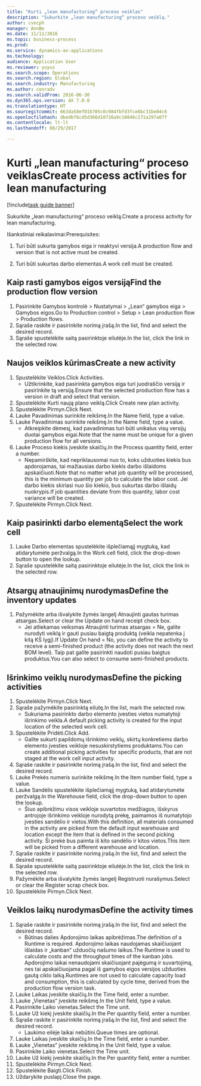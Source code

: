 ```yaml
--- 
title: "Kurti „lean manufacturing“ proceso veiklas"
description: "Sukurkite „lean manufacturing“ proceso veiklą."
author: cvocph
manager: AnnBe
ms.date: 11/11/2016
ms.topic: business-process
ms.prod: 
ms.service: dynamics-ax-applications
ms.technology: 
audience: Application User
ms.reviewer: yuyus
ms.search.scope: Operations
ms.search.region: Global
ms.search.industry: Manufacturing
ms.author: conradv
ms.search.validFrom: 2016-06-30
ms.dyn365.ops.version: AX 7.0.0
ms.translationtype: HT
ms.sourcegitcommit: 663da58ef01b705c0c984fbfd3fce8bc31be04c6
ms.openlocfilehash: dbedbf6cd5d366d10726a9c10846c171a297a07f
ms.contentlocale: lt-lt
ms.lasthandoff: 08/29/2017

---
```

# <a name="create-process-activities-for-lean-manufacturing"></a><span data-ttu-id="2b586-103">Kurti „lean manufacturing“ proceso veiklas</span><span class="sxs-lookup"><span data-stu-id="2b586-103">Create process activities for lean manufacturing</span></span>

[!include[task guide banner](../../includes/task-guide-banner.md)]

<span data-ttu-id="2b586-104">Sukurkite „lean manufacturing“ proceso veiklą.</span><span class="sxs-lookup"><span data-stu-id="2b586-104">Create a process activity for lean manufacturing.</span></span> 

<span data-ttu-id="2b586-105">Išankstiniai reikalavimai:</span><span class="sxs-lookup"><span data-stu-id="2b586-105">Prerequisites:</span></span> 

1. <span data-ttu-id="2b586-106">Turi būti sukurta gamybos eiga ir neaktyvi versija.</span><span class="sxs-lookup"><span data-stu-id="2b586-106">A production flow and version that is not active must be created.</span></span>

2. <span data-ttu-id="2b586-107">Turi būti sukurtas darbo elementas.</span><span class="sxs-lookup"><span data-stu-id="2b586-107">A work cell must be created.</span></span>


## <a name="find-the-production-flow-version"></a><span data-ttu-id="2b586-108">Kaip rasti gamybos eigos versiją</span><span class="sxs-lookup"><span data-stu-id="2b586-108">Find the production flow version</span></span>
1. <span data-ttu-id="2b586-109">Pasirinkite Gamybos kontrolė > Nustatymai > „Lean“ gamybos eiga > Gamybos eigos.</span><span class="sxs-lookup"><span data-stu-id="2b586-109">Go to Production control > Setup > Lean production flow > Production flows.</span></span>
2. <span data-ttu-id="2b586-110">Sąraše raskite ir pasirinkite norimą įrašą.</span><span class="sxs-lookup"><span data-stu-id="2b586-110">In the list, find and select the desired record.</span></span>
3. <span data-ttu-id="2b586-111">Sąraše spustelėkite saitą pasirinktoje eilutėje.</span><span class="sxs-lookup"><span data-stu-id="2b586-111">In the list, click the link in the selected row.</span></span>

## <a name="create-a-new-activity"></a><span data-ttu-id="2b586-112">Naujos veiklos kūrimas</span><span class="sxs-lookup"><span data-stu-id="2b586-112">Create a new activity</span></span>
1. <span data-ttu-id="2b586-113">Spustelėkite Veiklos.</span><span class="sxs-lookup"><span data-stu-id="2b586-113">Click Activities.</span></span>
    * <span data-ttu-id="2b586-114">Užtikrinkite, kad pasirinkta gamybos eiga turi juodraščio versiją ir pasirinkite tą versiją.</span><span class="sxs-lookup"><span data-stu-id="2b586-114">Ensure that the selected production flow has a version in draft and select that version.</span></span>  
2. <span data-ttu-id="2b586-115">Spustelėkite Kurti naują plano veiklą.</span><span class="sxs-lookup"><span data-stu-id="2b586-115">Click Create new plan activity.</span></span>
3. <span data-ttu-id="2b586-116">Spustelėkite Pirmyn.</span><span class="sxs-lookup"><span data-stu-id="2b586-116">Click Next.</span></span>
4. <span data-ttu-id="2b586-117">Lauke Pavadinimas surinkite reikšmę.</span><span class="sxs-lookup"><span data-stu-id="2b586-117">In the Name field, type a value.</span></span>
5. <span data-ttu-id="2b586-118">Lauke Pavadinimas surinkite reikšmę.</span><span class="sxs-lookup"><span data-stu-id="2b586-118">In the Name field, type a value.</span></span>
    * <span data-ttu-id="2b586-119">Atkreipkite dėmesį, kad pavadinimas turi būti unikalus visų versijų duotai gamybos eigai.</span><span class="sxs-lookup"><span data-stu-id="2b586-119">Note that the name must be unique for a given production flow for all versions.</span></span>  
6. <span data-ttu-id="2b586-120">Lauke Proceso kiekis įveskite skaičių.</span><span class="sxs-lookup"><span data-stu-id="2b586-120">In the Process quantity field, enter a number.</span></span>
    * <span data-ttu-id="2b586-121">Nepamirškite, kad nepriklausomai nuo to, koks užduoties kiekis bus apdorojamas, tai mažiausias darbo kiekis darbo išlaidoms apskaičiuoti.</span><span class="sxs-lookup"><span data-stu-id="2b586-121">Note that no matter what job quantity will be processed, this is the minimum quantity per job to calculate the labor cost.</span></span> <span data-ttu-id="2b586-122">Jei darbo kiekis skiriasi nuo šio kiekio, bus sukurtas darbo išlaidų nuokrypis.</span><span class="sxs-lookup"><span data-stu-id="2b586-122">If job quantities deviate from this quantity, labor cost variance will be created.</span></span>  
7. <span data-ttu-id="2b586-123">Spustelėkite Pirmyn.</span><span class="sxs-lookup"><span data-stu-id="2b586-123">Click Next.</span></span>

## <a name="select-the-work-cell"></a><span data-ttu-id="2b586-124">Kaip pasirinkti darbo elementą</span><span class="sxs-lookup"><span data-stu-id="2b586-124">Select the work cell</span></span>
1. <span data-ttu-id="2b586-125">Lauke Darbo elementas spustelėkite išplečiamąjį mygtuką, kad atidarytumėte peržvalgą.</span><span class="sxs-lookup"><span data-stu-id="2b586-125">In the Work cell field, click the drop-down button to open the lookup.</span></span>
2. <span data-ttu-id="2b586-126">Sąraše spustelėkite saitą pasirinktoje eilutėje.</span><span class="sxs-lookup"><span data-stu-id="2b586-126">In the list, click the link in the selected row.</span></span>

## <a name="define-the-inventory-updates"></a><span data-ttu-id="2b586-127">Atsargų atnaujinimų nurodymas</span><span class="sxs-lookup"><span data-stu-id="2b586-127">Define the inventory updates</span></span>
1. <span data-ttu-id="2b586-128">Pažymėkite arba išvalykite žymės langelį Atnaujinti gautas turimas atsargas.</span><span class="sxs-lookup"><span data-stu-id="2b586-128">Select or clear the Update on hand receipt check box.</span></span>
    * <span data-ttu-id="2b586-129">Jei atliekamas veiksmas Atnaujinti turimas atsargas = Ne, galite nurodyti veiklą ir gauti pusiau baigtą produktą (veikla nepatenka į kitą KS lygį).</span><span class="sxs-lookup"><span data-stu-id="2b586-129">If Update On hand = No, you can define the activity to receive a semi-finished product (the activity does not reach the next BOM level).</span></span>    <span data-ttu-id="2b586-130">Taip pat galite pasirinkti naudoti pusiau baigtus produktus.</span><span class="sxs-lookup"><span data-stu-id="2b586-130">You can also select to consume semi-finished products.</span></span>  

## <a name="define-the-picking-activities"></a><span data-ttu-id="2b586-131">Išrinkimo veiklų nurodymas</span><span class="sxs-lookup"><span data-stu-id="2b586-131">Define the picking activities</span></span>
1. <span data-ttu-id="2b586-132">Spustelėkite Pirmyn.</span><span class="sxs-lookup"><span data-stu-id="2b586-132">Click Next.</span></span>
2. <span data-ttu-id="2b586-133">Sąraše pažymėkite pasirinktą eilutę.</span><span class="sxs-lookup"><span data-stu-id="2b586-133">In the list, mark the selected row.</span></span>
    * <span data-ttu-id="2b586-134">Sukuriama pasirinkto darbo elemento įvesties vietos numatytoji išrinkimo veikla.</span><span class="sxs-lookup"><span data-stu-id="2b586-134">A default picking activity is created for the input location of the selected work cell.</span></span>  
3. <span data-ttu-id="2b586-135">Spustelėkite Pridėti.</span><span class="sxs-lookup"><span data-stu-id="2b586-135">Click Add.</span></span>
    * <span data-ttu-id="2b586-136">Galite sukurti papildomų išrinkimo veiklų, skirtų konkretiems darbo elemento įvesties veikloje nesuskirstytiems produktams.</span><span class="sxs-lookup"><span data-stu-id="2b586-136">You can create additional picking activities for specific products, that are not staged at the work cell input activity.</span></span>  
4. <span data-ttu-id="2b586-137">Sąraše raskite ir pasirinkite norimą įrašą.</span><span class="sxs-lookup"><span data-stu-id="2b586-137">In the list, find and select the desired record.</span></span>
5. <span data-ttu-id="2b586-138">Lauke Prekės numeris surinkite reikšmę.</span><span class="sxs-lookup"><span data-stu-id="2b586-138">In the Item number field, type a value.</span></span>
6. <span data-ttu-id="2b586-139">Lauke Sandėlis spustelėkite išplečiamąjį mygtuką, kad atidarytumėte peržvalgą.</span><span class="sxs-lookup"><span data-stu-id="2b586-139">In the Warehouse field, click the drop-down button to open the lookup.</span></span>
    * <span data-ttu-id="2b586-140">Šiuo apibrėžimu visos veikloje suvartotos medžiagos, išskyrus antrojoje išrinkimo veikloje nurodytą prekę, paimamos iš numatytojo įvesties sandėlio ir vietos.</span><span class="sxs-lookup"><span data-stu-id="2b586-140">With this definition, all materials consumed in the activity are picked from the default input warehouse and location except the item that is defined in the second picking activity.</span></span> <span data-ttu-id="2b586-141">Ši prekė bus paimta iš kito sandėlio ir kitos vietos.</span><span class="sxs-lookup"><span data-stu-id="2b586-141">This item will be picked from a different warehouse and location.</span></span>  
7. <span data-ttu-id="2b586-142">Sąraše raskite ir pasirinkite norimą įrašą.</span><span class="sxs-lookup"><span data-stu-id="2b586-142">In the list, find and select the desired record.</span></span>
8. <span data-ttu-id="2b586-143">Sąraše spustelėkite saitą pasirinktoje eilutėje.</span><span class="sxs-lookup"><span data-stu-id="2b586-143">In the list, click the link in the selected row.</span></span>
9. <span data-ttu-id="2b586-144">Pažymėkite arba išvalykite žymės langelį Registruoti nurašymus.</span><span class="sxs-lookup"><span data-stu-id="2b586-144">Select or clear the Register scrap check box.</span></span>
10. <span data-ttu-id="2b586-145">Spustelėkite Pirmyn.</span><span class="sxs-lookup"><span data-stu-id="2b586-145">Click Next.</span></span>

## <a name="define-the-activity-times"></a><span data-ttu-id="2b586-146">Veiklos laikų nurodymas</span><span class="sxs-lookup"><span data-stu-id="2b586-146">Define the activity times</span></span>
1. <span data-ttu-id="2b586-147">Sąraše raskite ir pasirinkite norimą įrašą.</span><span class="sxs-lookup"><span data-stu-id="2b586-147">In the list, find and select the desired record.</span></span>
    * <span data-ttu-id="2b586-148">Būtinas dalies Apdorojimo laikas apibrėžimas.</span><span class="sxs-lookup"><span data-stu-id="2b586-148">The definition of a Runtime is required.</span></span> <span data-ttu-id="2b586-149">Apdorojimo laikas naudojamas skaičiuojant išlaidas ir „kanban“ užduočių našumo laikus.</span><span class="sxs-lookup"><span data-stu-id="2b586-149">The Runtime is used to calculate costs and the throughput times of the kanban jobs.</span></span> <span data-ttu-id="2b586-150">Apdorojimo laikai nenaudojami skaičiuojant pajėgumą ir suvartojimą, nes tai apskaičiuojama pagal iš gamybos eigos versijos užduoties gautą ciklo laiką.</span><span class="sxs-lookup"><span data-stu-id="2b586-150">Runtimes are not used to calculate capacity load and consumption, this is calculated by cycle time, derived from the production flow version task.</span></span>  
2. <span data-ttu-id="2b586-151">Lauke Laikas įveskite skaičių.</span><span class="sxs-lookup"><span data-stu-id="2b586-151">In the Time field, enter a number.</span></span>
3. <span data-ttu-id="2b586-152">Lauke „Vienetas“ įveskite reikšmę.</span><span class="sxs-lookup"><span data-stu-id="2b586-152">In the Unit field, type a value.</span></span>
4. <span data-ttu-id="2b586-153">Pasirinkite Laiko vienetas.</span><span class="sxs-lookup"><span data-stu-id="2b586-153">Select the Time unit.</span></span>
5. <span data-ttu-id="2b586-154">Lauke Už kiekį įveskite skaičių.</span><span class="sxs-lookup"><span data-stu-id="2b586-154">In the Per quantity field, enter a number.</span></span>
6. <span data-ttu-id="2b586-155">Sąraše raskite ir pasirinkite norimą įrašą.</span><span class="sxs-lookup"><span data-stu-id="2b586-155">In the list, find and select the desired record.</span></span>
    * <span data-ttu-id="2b586-156">Laukimo eilėje laikai nebūtini.</span><span class="sxs-lookup"><span data-stu-id="2b586-156">Queue times are optional.</span></span>  
7. <span data-ttu-id="2b586-157">Lauke Laikas įveskite skaičių.</span><span class="sxs-lookup"><span data-stu-id="2b586-157">In the Time field, enter a number.</span></span>
8. <span data-ttu-id="2b586-158">Lauke „Vienetas“ įveskite reikšmę.</span><span class="sxs-lookup"><span data-stu-id="2b586-158">In the Unit field, type a value.</span></span>
9. <span data-ttu-id="2b586-159">Pasirinkite Laiko vienetas.</span><span class="sxs-lookup"><span data-stu-id="2b586-159">Select the Time unit.</span></span>
10. <span data-ttu-id="2b586-160">Lauke Už kiekį įveskite skaičių.</span><span class="sxs-lookup"><span data-stu-id="2b586-160">In the Per quantity field, enter a number.</span></span>
11. <span data-ttu-id="2b586-161">Spustelėkite Pirmyn.</span><span class="sxs-lookup"><span data-stu-id="2b586-161">Click Next.</span></span>
12. <span data-ttu-id="2b586-162">Spustelėkite Baigti.</span><span class="sxs-lookup"><span data-stu-id="2b586-162">Click Finish.</span></span>
13. <span data-ttu-id="2b586-163">Uždarykite puslapį.</span><span class="sxs-lookup"><span data-stu-id="2b586-163">Close the page.</span></span>


